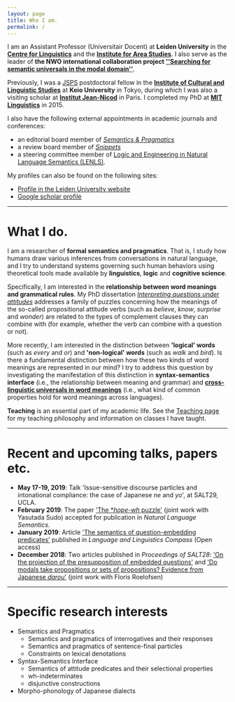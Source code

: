```yaml
---
layout: page
title: Who I am.
permalink: /
---
```


I am an Assistant Professor (Universitair Docent) at **Leiden University** in the **[Centre for Linguistics](https://www.universiteitleiden.nl/en/humanities/leiden-university-centre-for-linguistics)** and the **[Institute for Area Studies](https://www.universiteitleiden.nl/en/humanities/institute-for-area-studies)**. I also serve as the leader of **the NWO international collaboration project** **[''Searching for semantic universals in the modal domain''](wuegaki.github.io/modal-universals/)**. 

Previously, I was a [JSPS](http://www.jsps.go.jp/english/) postdoctoral fellow in the **[Institute of Cultural and Linguistic Studies](http://www.icl.keio.ac.jp/)** at **Keio University** in Tokyo, during which I was also a visiting scholar at **[Institut Jean-Nicod](http://www.institutnicod.org/)** in Paris. I completed my PhD at **[MIT Linguistics](http://web.mit.edu/linguistics/)** in 2015. 

I also have the following external appointments in academic journals and conferences:
- an editorial board member of *[Semantics & Pragmatics](http://semprag.org/)*
- a review board member of *[Snippets](http://www.ledonline.it/snippets/)*
- a steering committee member of [Logic and Engineering in Natural Language Semantics (LENLS)](http://www.is.ocha.ac.jp/~bekki/lenls/).

My profiles can also be found on the following sites:
- [Profile in the Leiden University website](https://www.universiteitleiden.nl/en/staffmembers/wataru-uegaki)
- [Google scholar profile](https://scholar.google.co.jp/citations?user=PHs9XX8AAAAJ)

---

# What I do.

I am a researcher of **formal semantics and pragmatics**. That is, I study how humans draw various inferences from conversations in natural language, and I try to understand systems governing such human behaviors using theoretical tools made available by **linguistics**, **logic** and **cognitive science**.

Specifically, I am interested in the **relationship between word meanings and grammatical rules**. My PhD dissertation *[Interpreting questions under attitudes](http://hdl.handle.net/1721.1/99318)* addresses a family of puzzles concerning how the meanings of the so-called propositional attitude verbs (such as *believe*, *know*, *surprise* and *wonder*) are related to the types of complement clauses they can combine with (for example, whether the verb can combine with a question or not). 

More recently, I am interested in the distinction between **'logical' words** (such as *every* and *or*) and **'non-logical' words** (such as *walk* and *bird*). Is there a fundamental distinction between how these two kinds of word meanings are represented in our mind? I try to address this question by investigating the manifestation of this distinction in **syntax-semantics interface** (i.e., the relationship between meaning and grammar) and [**cross-linguistic universals in word meanings**](wuegaki.github.io/modal-universals/) (i.e., what kind of common properties hold for word meanings across languages). 

<!-- I also specialise in **Japanese linguistics**. I investigate various aspects of the grammatical structure of the languages/dialects in Japan, with an aim to uncover the nature of the similarity and differences that the Japanese languages have with other languages in the world. -->

**Teaching** is an essential part of my academic life. See the [Teaching page](wuegaki.github.io/teaching) for my teaching philosophy and information on classes I have taught.

---

# Recent and upcoming talks, papers etc.

- **May 17-19, 2019**: Talk 'Issue-sensitive discourse particles and intonational compliance: the case of Japanese *ne* and *yo*', at SALT29, UCLA.
- **February 2019**: The paper ['The *_hope-wh_ puzzle'](https://semanticsarchive.net/Archive/jczM2U5Y/paper.pdf) (joint work with Yasutada Sudo) accepted for publication in _Natural Language Semantics_. 
- **January 2019**: Article ['The semantics of question-embedding predicates'](https://doi.org/10.1111/lnc3.12308) published in *Language and Linguistics Compass*  (Open access)
- **December 2018**: Two articles published in *Proceedings of SALT28*: ['On the projection of the presupposition of embedded questions'](https://journals.linguisticsociety.org/proceedings/index.php/SALT/article/view/28.789) and ['Do modals take propositions or sets of propositions? Evidence from Japanese *darou*'](https://journals.linguisticsociety.org/proceedings/index.php/SALT/article/view/28.809) (joint work with Floris Roelofsen)

---

# Specific research interests

- Semantics and Pragmatics
  - Semantics and pragmatics of interrogatives and their responses
  - Semantics and pragmatics of sentence-final particles
  - Constraints on lexical denotations
- Syntax-Semantics Interface
  - Semantics of attitude predicates and their selectional properties
  - wh-indeterminates
  - disjunctive constructions
- Morpho-phonology of Japanese dialects
